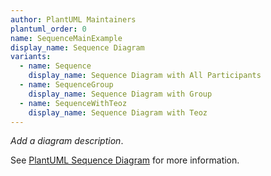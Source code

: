 ```yaml
---
author: PlantUML Maintainers
plantuml_order: 0
name: SequenceMainExample
display_name: Sequence Diagram
variants:
  - name: Sequence
    display_name: Sequence Diagram with All Participants
  - name: SequenceGroup
    display_name: Sequence Diagram with Group
  - name: SequenceWithTeoz
    display_name: Sequence Diagram with Teoz
---
```


_Add a diagram description_.

See [PlantUML Sequence Diagram](https://plantuml.com/sequence-diagram) for more information.
